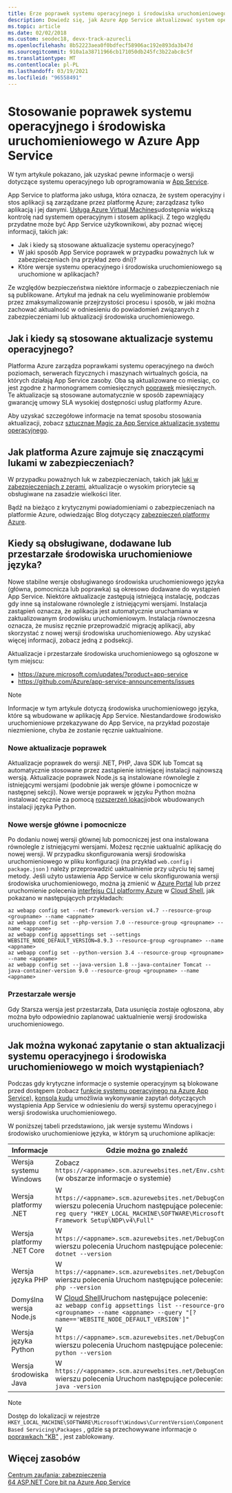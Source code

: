 ```yaml
---
title: Erze poprawek systemu operacyjnego i środowiska uruchomieniowego
description: Dowiedz się, jak Azure App Service aktualizować system operacyjny i środowiska uruchomieniowe, jakie środowiska uruchomieniowe i poprawki mają być używane przez aplikacje oraz jak uzyskać powiadomienia o aktualizacjach.
ms.topic: article
ms.date: 02/02/2018
ms.custom: seodec18, devx-track-azurecli
ms.openlocfilehash: 8b52223aea0f0bdfecf58906ac192e893da3b47d
ms.sourcegitcommit: 910a1a38711966cb171050db245fc3b22abc8c5f
ms.translationtype: MT
ms.contentlocale: pl-PL
ms.lasthandoff: 03/19/2021
ms.locfileid: "96558491"
---
```

# <a name="os-and-runtime-patching-in-azure-app-service"></a>Stosowanie poprawek systemu operacyjnego i środowiska uruchomieniowego w Azure App Service

W tym artykule pokazano, jak uzyskać pewne informacje o wersji dotyczące systemu operacyjnego lub oprogramowania w [App Service](overview.md). 

App Service to platforma jako usługa, która oznacza, że system operacyjny i stos aplikacji są zarządzane przez platformę Azure; zarządzasz tylko aplikacją i jej danymi. [Usługa Azure Virtual Machines](../virtual-machines/index.yml)udostępnia większą kontrolę nad systemem operacyjnym i stosem aplikacji. Z tego względu przydatne może być App Service użytkownikowi, aby poznać więcej informacji, takich jak:

-   Jak i kiedy są stosowane aktualizacje systemu operacyjnego?
-   W jaki sposób App Service poprawek w przypadku poważnych luk w zabezpieczeniach (na przykład zero dni)?
-   Które wersje systemu operacyjnego i środowiska uruchomieniowego są uruchomione w aplikacjach?

Ze względów bezpieczeństwa niektóre informacje o zabezpieczeniach nie są publikowane. Artykuł ma jednak na celu wyeliminowanie problemów przez zmaksymalizowanie przejrzystości procesu i sposób, w jaki można zachować aktualność w odniesieniu do powiadomień związanych z zabezpieczeniami lub aktualizacji środowiska uruchomieniowego.

## <a name="how-and-when-are-os-updates-applied"></a>Jak i kiedy są stosowane aktualizacje systemu operacyjnego?

Platforma Azure zarządza poprawkami systemu operacyjnego na dwóch poziomach, serwerach fizycznych i maszynach wirtualnych gościa, na których działają App Service zasoby. Oba są aktualizowane co miesiąc, co jest zgodne z harmonogramem comiesięcznych [poprawek](/security-updates/) miesięcznych. Te aktualizacje są stosowane automatycznie w sposób zapewniający gwarancję umowy SLA wysokiej dostępności usług platformy Azure. 

Aby uzyskać szczegółowe informacje na temat sposobu stosowania aktualizacji, zobacz [sztucznae Magic za App Service aktualizacje systemu operacyjnego](https://azure.github.io/AppService/2018/01/18/Demystifying-the-magic-behind-App-Service-OS-updates.html).

## <a name="how-does-azure-deal-with-significant-vulnerabilities"></a>Jak platforma Azure zajmuje się znaczącymi lukami w zabezpieczeniach?

W przypadku poważnych luk w zabezpieczeniach, takich jak [luki w zabezpieczeniach z zerami](https://wikipedia.org/wiki/Zero-day_(computing)), aktualizacje o wysokim priorytecie są obsługiwane na zasadzie wielkości liter.

Bądź na bieżąco z krytycznymi powiadomieniami o zabezpieczeniach na platformie Azure, odwiedzając Blog dotyczący [zabezpieczeń platformy Azure](https://azure.microsoft.com/blog/topics/security/). 

## <a name="when-are-supported-language-runtimes-updated-added-or-deprecated"></a>Kiedy są obsługiwane, dodawane lub przestarzałe środowiska uruchomieniowe języka?

Nowe stabilne wersje obsługiwanego środowiska uruchomieniowego języka (główna, pomocnicza lub poprawka) są okresowo dodawane do wystąpień App Service. Niektóre aktualizacje zastępują istniejącą instalację, podczas gdy inne są instalowane równolegle z istniejącymi wersjami. Instalacja zastąpień oznacza, że aplikacja jest automatycznie uruchamiana w zaktualizowanym środowisku uruchomieniowym. Instalacja równoczesna oznacza, że musisz ręcznie przeprowadzić migrację aplikacji, aby skorzystać z nowej wersji środowiska uruchomieniowego. Aby uzyskać więcej informacji, zobacz jedną z podsekcji.

Aktualizacje i przestarzałe środowiska uruchomieniowego są ogłoszone w tym miejscu:

- https://azure.microsoft.com/updates/?product=app-service 
- https://github.com/Azure/app-service-announcements/issues

> [!NOTE] 
> Informacje w tym artykule dotyczą środowiska uruchomieniowego języka, które są wbudowane w aplikację App Service. Niestandardowe środowisko uruchomieniowe przekazywane do App Service, na przykład pozostaje niezmienione, chyba że zostanie ręcznie uaktualnione.
>
>

### <a name="new-patch-updates"></a>Nowe aktualizacje poprawek

Aktualizacje poprawek do wersji .NET, PHP, Java SDK lub Tomcat są automatycznie stosowane przez zastąpienie istniejącej instalacji najnowszą wersją. Aktualizacje poprawek Node.js są instalowane równolegle z istniejącymi wersjami (podobnie jak wersje główne i pomocnicze w następnej sekcji). Nowe wersje poprawek w języku Python można instalować ręcznie za pomocą [rozszerzeń lokacji](https://azure.microsoft.com/blog/azure-web-sites-extensions/)obok wbudowanych instalacji języka Python.

### <a name="new-major-and-minor-versions"></a>Nowe wersje główne i pomocnicze

Po dodaniu nowej wersji głównej lub pomocniczej jest ona instalowana równolegle z istniejącymi wersjami. Możesz ręcznie uaktualnić aplikację do nowej wersji. W przypadku skonfigurowania wersji środowiska uruchomieniowego w pliku konfiguracji (na przykład `web.config` i `package.json` ) należy przeprowadzić uaktualnienie przy użyciu tej samej metody. Jeśli użyto ustawienia App Service w celu skonfigurowania wersji środowiska uruchomieniowego, można ją zmienić w [Azure Portal](https://portal.azure.com) lub przez uruchomienie polecenia [interfejsu CLI platformy Azure](/cli/azure/get-started-with-azure-cli) w [Cloud Shell](../cloud-shell/overview.md), jak pokazano w następujących przykładach:

```azurecli-interactive
az webapp config set --net-framework-version v4.7 --resource-group <groupname> --name <appname>
az webapp config set --php-version 7.0 --resource-group <groupname> --name <appname>
az webapp config appsettings set --settings WEBSITE_NODE_DEFAULT_VERSION=8.9.3 --resource-group <groupname> --name <appname>
az webapp config set --python-version 3.4 --resource-group <groupname> --name <appname>
az webapp config set --java-version 1.8 --java-container Tomcat --java-container-version 9.0 --resource-group <groupname> --name <appname>
```

### <a name="deprecated-versions"></a>Przestarzałe wersje  

Gdy Starsza wersja jest przestarzała, Data usunięcia zostaje ogłoszona, aby można było odpowiednio zaplanować uaktualnienie wersji środowiska uruchomieniowego. 

## <a name="how-can-i-query-os-and-runtime-update-status-on-my-instances"></a>Jak można wykonać zapytanie o stan aktualizacji systemu operacyjnego i środowiska uruchomieniowego w moich wystąpieniach?  

Podczas gdy krytyczne informacje o systemie operacyjnym są blokowane przed dostępem (zobacz [funkcje systemu operacyjnego na Azure App Service](operating-system-functionality.md)), [konsola kudu](https://github.com/projectkudu/kudu/wiki/Kudu-console) umożliwia wykonywanie zapytań dotyczących wystąpienia App Service w odniesieniu do wersji systemu operacyjnego i wersji środowiska uruchomieniowego. 

W poniższej tabeli przedstawiono, jak wersje systemu Windows i środowisko uruchomieniowe języka, w którym są uruchomione aplikacje:

| Informacje | Gdzie można go znaleźć | 
|-|-|
| Wersja systemu Windows | Zobacz `https://<appname>.scm.azurewebsites.net/Env.cshtml` (w obszarze informacje o systemie) |
| Wersja platformy .NET | W `https://<appname>.scm.azurewebsites.net/DebugConsole` wierszu polecenia Uruchom następujące polecenie: <br>`reg query "HKEY_LOCAL_MACHINE\SOFTWARE\Microsoft\NET Framework Setup\NDP\v4\Full"` |
| Wersja platformy .NET Core | W `https://<appname>.scm.azurewebsites.net/DebugConsole` wierszu polecenia Uruchom następujące polecenie: <br> `dotnet --version` |
| Wersja języka PHP | W `https://<appname>.scm.azurewebsites.net/DebugConsole` wierszu polecenia Uruchom następujące polecenie: <br> `php --version` |
| Domyślna wersja Node.js | W [Cloud Shell](../cloud-shell/overview.md)Uruchom następujące polecenie: <br> `az webapp config appsettings list --resource-group <groupname> --name <appname> --query "[?name=='WEBSITE_NODE_DEFAULT_VERSION']"` |
| Wersja języka Python | W `https://<appname>.scm.azurewebsites.net/DebugConsole` wierszu polecenia Uruchom następujące polecenie: <br> `python --version` |  
| Wersja środowiska Java | W `https://<appname>.scm.azurewebsites.net/DebugConsole` wierszu polecenia Uruchom następujące polecenie: <br> `java -version` |  

> [!NOTE]  
> Dostęp do lokalizacji w rejestrze `HKEY_LOCAL_MACHINE\SOFTWARE\Microsoft\Windows\CurrentVersion\Component Based Servicing\Packages` , gdzie są przechowywane informacje o [poprawkach "KB"](/security-updates/SecurityBulletins/securitybulletins) , jest zablokowany.
>
>

## <a name="more-resources"></a>Więcej zasobów

[Centrum zaufania: zabezpieczenia](https://www.microsoft.com/en-us/trustcenter/security)  
[64 ASP.NET Core bit na Azure App Service](https://gist.github.com/glennc/e705cd85c9680d6a8f1bdb62099c7ac7)
